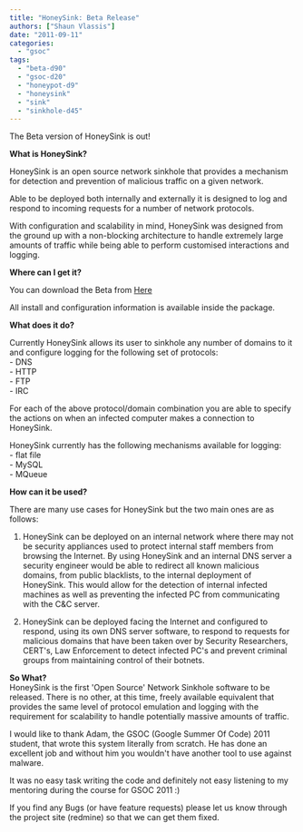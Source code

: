 ```yaml
---
title: "HoneySink: Beta Release"
authors: ["Shaun Vlassis"]
date: "2011-09-11"
categories: 
  - "gsoc"
tags: 
  - "beta-d90"
  - "gsoc-d20"
  - "honeypot-d9"
  - "honeysink"
  - "sink"
  - "sinkhole-d45"
---
```


The Beta version of HoneySink is out!  
  
**What is HoneySink?**  
  
HoneySink is an open source network sinkhole that provides a mechanism for detection and prevention of malicious traffic on a given network.  
  
Able to be deployed both internally and externally it is designed to log and respond to incoming requests for a number of network protocols.  
  
With configuration and scalability in mind, HoneySink was designed from the ground up with a non-blocking architecture to handle extremely large amounts of traffic while being able to perform customised interactions and logging.  
  
**Where can I get it?**  
  
You can download the Beta from [Here](http://redmine.honeynet.org/projects/sinkhole)  
  
All install and configuration information is available inside the package.  
  
**What does it do?**  
  
Currently HoneySink allows its user to sinkhole any number of domains to it and configure logging for the following set of protocols:  
\- DNS  
\- HTTP  
\- FTP  
\- IRC  
  
For each of the above protocol/domain combination you are able to specify the actions on when an infected computer makes a connection to HoneySink.  
  
HoneySink currently has the following mechanisms available for logging:  
\- flat file  
\- MySQL  
\- MQueue  
  
**How can it be used?**  
  
There are many use cases for HoneySink but the two main ones are as follows:  
  
1) HoneySink can be deployed on an internal network where there may not be security appliances used to protect internal staff members from browsing the Internet. By using HoneySink and an internal DNS server a security engineer would be able to redirect all known malicious domains, from public blacklists, to the internal deployment of HoneySink. This would allow for the detection of internal infected machines as well as preventing the infected PC from communicating with the C&C server.  
  
2) HoneySink can be deployed facing the Internet and configured to respond, using its own DNS server software, to respond to requests for malicious domains that have been taken over by Security Researchers, CERT's, Law Enforcement to detect infected PC's and prevent criminal groups from maintaining control of their botnets.  
  
**So What?**  
HoneySink is the first 'Open Source' Network Sinkhole software to be released. There is no other, at this time, freely available equivalent that provides the same level of protocol emulation and logging with the requirement for scalability to handle potentially massive amounts of traffic.  
  
I would like to thank Adam, the GSOC (Google Summer Of Code) 2011 student, that wrote this system literally from scratch. He has done an excellent job and without him you wouldn't have another tool to use against malware.  
  
It was no easy task writing the code and definitely not easy listening to my mentoring during the course for GSOC 2011 :)  
  
If you find any Bugs (or have feature requests) please let us know through the project site (redmine) so that we can get them fixed.
